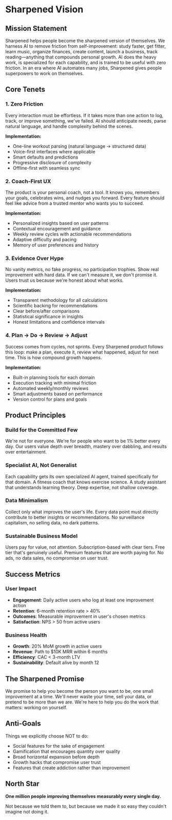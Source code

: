 # Sharpened Vision

## Mission Statement
Sharpened helps people become the sharpened version of themselves. We harness AI to remove friction from self-improvement: study faster, get fitter, learn music, organize finances, create content, launch a business, track reading—anything that compounds personal growth. AI does the heavy work, is specialized for each capability, and is trained to be useful with zero friction. In an era where AI automates many jobs, Sharpened gives people superpowers to work on themselves.

## Core Tenets

### 1. Zero Friction
Every interaction must be effortless. If it takes more than one action to log, track, or improve something, we've failed. AI should anticipate needs, parse natural language, and handle complexity behind the scenes.

**Implementation:**
- One-line workout parsing (natural language → structured data)
- Voice-first interfaces where applicable
- Smart defaults and predictions
- Progressive disclosure of complexity
- Offline-first with seamless sync

### 2. Coach-First UX
The product is your personal coach, not a tool. It knows you, remembers your goals, celebrates wins, and nudges you forward. Every feature should feel like advice from a trusted mentor who wants you to succeed.

**Implementation:**
- Personalized insights based on user patterns
- Contextual encouragement and guidance
- Weekly review cycles with actionable recommendations
- Adaptive difficulty and pacing
- Memory of user preferences and history

### 3. Evidence Over Hype
No vanity metrics, no fake progress, no participation trophies. Show real improvement with hard data. If we can't measure it, we don't promise it. Users trust us because we're honest about what works.

**Implementation:**
- Transparent methodology for all calculations
- Scientific backing for recommendations
- Clear before/after comparisons
- Statistical significance in insights
- Honest limitations and confidence intervals

### 4. Plan → Do → Review → Adjust
Success comes from cycles, not sprints. Every Sharpened product follows this loop: make a plan, execute it, review what happened, adjust for next time. This is how compound growth happens.

**Implementation:**
- Built-in planning tools for each domain
- Execution tracking with minimal friction
- Automated weekly/monthly reviews
- Smart adjustments based on performance
- Version control for plans and goals

## Product Principles

### Build for the Committed Few
We're not for everyone. We're for people who want to be 1% better every day. Our users value depth over breadth, mastery over dabbling, and results over entertainment.

### Specialist AI, Not Generalist
Each capability gets its own specialized AI agent, trained specifically for that domain. A fitness coach that knows exercise science. A study assistant that understands learning theory. Deep expertise, not shallow coverage.

### Data Minimalism
Collect only what improves the user's life. Every data point must directly contribute to better insights or recommendations. No surveillance capitalism, no selling data, no dark patterns.

### Sustainable Business Model
Users pay for value, not attention. Subscription-based with clear tiers. Free tier that's genuinely useful. Premium features that are worth paying for. No ads, no data sales, no compromise on user trust.

## Success Metrics

### User Impact
- **Engagement**: Daily active users who log at least one improvement action
- **Retention**: 6-month retention rate > 40%
- **Outcomes**: Measurable improvement in user's chosen metrics
- **Satisfaction**: NPS > 50 from active users

### Business Health
- **Growth**: 20% MoM growth in active users
- **Revenue**: Path to $10K MRR within 6 months
- **Efficiency**: CAC < 3-month LTV
- **Sustainability**: Default alive by month 12

## The Sharpened Promise
We promise to help you become the person you want to be, one small improvement at a time. We'll never waste your time, sell your data, or pretend to be more than we are. We're here to help you do the work that matters: working on yourself.

## Anti-Goals
Things we explicitly choose NOT to do:

- Social features for the sake of engagement
- Gamification that encourages quantity over quality  
- Broad horizontal expansion before depth
- Growth hacks that compromise user trust
- Features that create addiction rather than improvement

## North Star
**One million people improving themselves measurably every single day.**

Not because we told them to, but because we made it so easy they couldn't imagine not doing it.